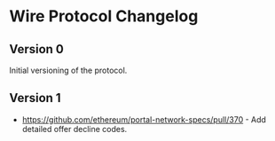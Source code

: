 # Wire Protocol Changelog

## Version 0

Initial versioning of the protocol.


## Version 1

- https://github.com/ethereum/portal-network-specs/pull/370 - Add detailed offer decline codes.
